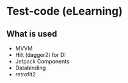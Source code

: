 # Test-code (eLearning)

## What is used
* MVVM
* Hilt (dagger2) for DI
* Jetpack Components
* Databinding
* retrofit2
